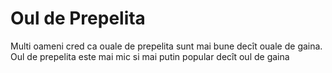 # Oul de Prepelita

Multi oameni cred ca ouale de prepelita sunt mai bune decît ouale de gaina. Oul
de prepelita este mai mic si mai putin popular decît oul de gaina
